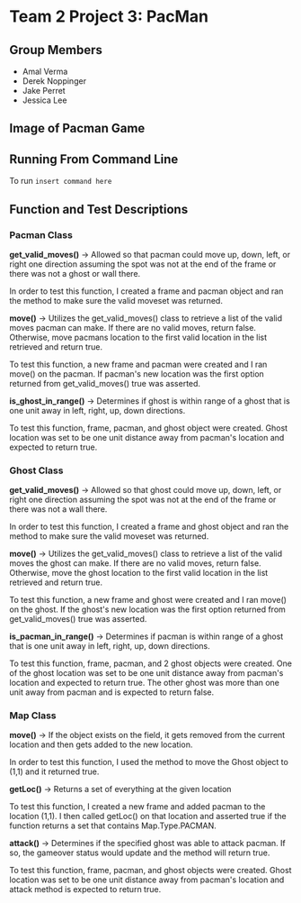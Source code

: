 # Team 2 Project 3: PacMan
## Group Members
- Amal Verma
- Derek Noppinger
- Jake Perret
- Jessica Lee
## Image of Pacman Game
<INSERT IMAGE OF PACMAN WORKING>

## Running From Command Line
To run ```insert command here```

## Function and Test Descriptions
### Pacman Class

**get_valid_moves()** -> Allowed so that pacman could move up, down, left, or right one direction assuming the spot was not at the end of the frame or there was not a ghost or wall there.

In order to test this function, I created a frame and pacman object and ran the method to make sure the valid moveset was returned.

**move()** -> Utilizes the get_valid_moves() class to retrieve a list of the valid moves pacman can make. If there are no valid moves, return false.
Otherwise, move pacmans location to the first valid location in the list retrieved and return true.
  
To test this function, a new frame and pacman were created and I ran move() on the pacman. If pacman's new location was the first option returned from get_valid_moves() true was asserted.

**is_ghost_in_range()** -> Determines if ghost is within range of a ghost that is one unit away in left, right, up, down directions.

To test this function, frame, pacman, and ghost object were created. Ghost location was set to be one unit distance away from pacman's location and expected to return true.

### Ghost Class

**get_valid_moves()** -> Allowed so that ghost could move up, down, left, or right one direction assuming the spot was not at the end of the frame or there was not a wall there.

In order to test this function, I created a frame and ghost object and ran the method to make sure the valid moveset was returned.

**move()** -> Utilizes the get_valid_moves() class to retrieve a list of the valid moves the ghost can make. If there are no valid moves, return false.
Otherwise, move the ghost location to the first valid location in the list retrieved and return true.

To test this function, a new frame and ghost were created and I ran move() on the ghost. If the ghost's new location was the first option returned from get_valid_moves() true was asserted.
  
**is_pacman_in_range()** -> Determines if pacman is within range of a ghost that is one unit away in left, right, up, down directions.

To test this function, frame, pacman, and 2 ghost objects were created. One of the ghost location was set to be one unit distance away from pacman's location and expected to return true. The other ghost was more than one unit away from pacman and is expected to return false.

### Map Class

**move()** -> If the object exists on the field, it gets removed from the current location and then gets added to the new location.

In order to test this function, I used the method to move the Ghost object to (1,1) and it returned true.

**getLoc()** -> Returns a set of everything at the given location 

To test this function, I created a new frame and added pacman to the location (1,1). I then called getLoc() on that location and asserted true if the function returns a set that contains Map.Type.PACMAN.
  
**attack()** -> Determines if the specified ghost was able to attack pacman. If so, the gameover status would update and the method will return true.

To test this function, frame, pacman, and ghost objects were created. Ghost location was set to be one unit distance away from pacman's location and attack method is expected to return true.

